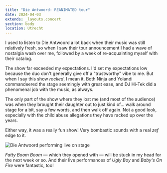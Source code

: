 ```yaml
---
title: "Die Antwoord: REANIMATED tour"
date: 2024-04-03
extends: _layouts.concert
section: body
location: Utrecht
---
```


I used to listen to Die Antwoord a lot back when their music was still relatively fresh, so 
when I saw their tour announcement I had a wave of nostalgia wash over me, followed by a week
of re-acquainting myself with their catalog.

The show far exceeded my expectations. I'd set my expectations low because the duo don't 
generally give off a "trustworthy" vibe to me. But when I say this show _rocked_, I mean it. 
Both Ninja and Yolandi commandeered the stage seemingly with great ease, and DJ Hi-Tek did a 
phenomenal job with the music, as always.

The only part of the show where they lost me (and most of the audience) was when they brought 
their daughter out to just kind of... walk around stage for a bit, say a few words, and then 
walk off again. Not a good look, especially with the child abuse allegations they have racked up 
over the years.

Either way, it was a really fun show! Very bombastic sounds with a real _zef_ edge to it. 

![Die Antwoord performing live on stage](/assets/images/concerts/amaarae.jpg)

_Fatty Boom Boom_ — which they opened with — will be stuck in my head for the next week or so. 
And their live performances of _Ugly Boy_ and _Baby's On Fire_ were fantastic, too!

